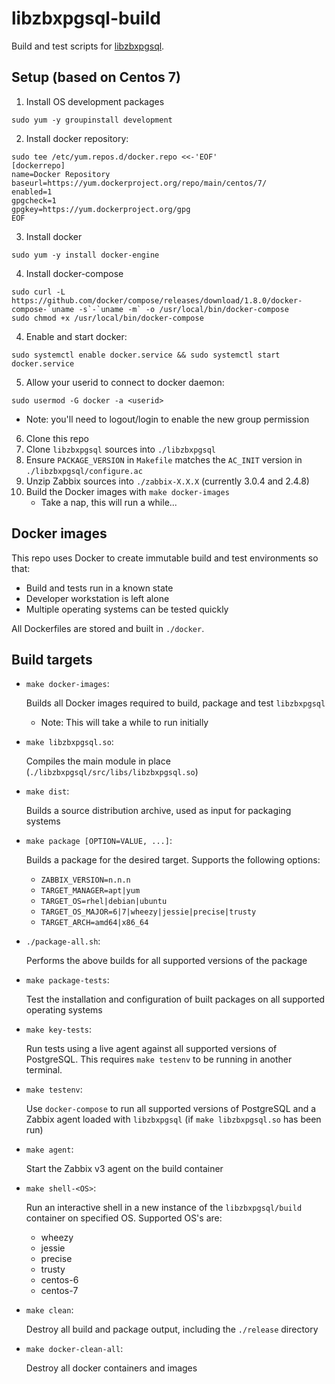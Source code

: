 # libzbxpgsql-build

Build and test scripts for [libzbxpgsql](https://github.com/cavaliercoder/libzbxpgsql).

## Setup (based on Centos 7)

1. Install OS development packages
```
sudo yum -y groupinstall development
```
2. Install docker repository:
```
sudo tee /etc/yum.repos.d/docker.repo <<-'EOF'
[dockerrepo]
name=Docker Repository
baseurl=https://yum.dockerproject.org/repo/main/centos/7/
enabled=1
gpgcheck=1
gpgkey=https://yum.dockerproject.org/gpg
EOF
```
3. Install docker
```
sudo yum -y install docker-engine
```
4. Install docker-compose
```
sudo curl -L https://github.com/docker/compose/releases/download/1.8.0/docker-compose-`uname -s`-`uname -m` -o /usr/local/bin/docker-compose
sudo chmod +x /usr/local/bin/docker-compose
```
4. Enable and start docker:
```
sudo systemctl enable docker.service && sudo systemctl start docker.service
```
5. Allow your userid to connect to docker daemon:
```
sudo usermod -G docker -a <userid>
```
   * Note: you'll need to logout/login to enable the new group permission
6. Clone this repo
7. Clone `libzbxpgsql` sources into `./libzbxpgsql`
8. Ensure `PACKAGE_VERSION` in `Makefile` matches the `AC_INIT` version in
   `./libzbxpgsql/configure.ac`
9. Unzip Zabbix sources into `./zabbix-X.X.X` (currently 3.0.4 and 2.4.8)
10. Build the Docker images with `make docker-images`
    * Take a nap, this will run a while...

## Docker images

This repo uses Docker to create immutable build and test environments so that:

* Build and tests run in a known state
* Developer workstation is left alone
* Multiple operating systems can be tested quickly

All Dockerfiles are stored and built in `./docker`.

## Build targets
  
* `make docker-images`:
  
  Builds all Docker images required to build, package and test `libzbxpgsql`
  * Note: This will take a while to run initially

* `make libzbxpgsql.so`:

  Compiles the main module in place (`./libzbxpgsql/src/libs/libzbxpgsql.so`)

* `make dist`:
  
  Builds a source distribution archive, used as input for packaging systems

* `make package [OPTION=VALUE, ...]`:
  
  Builds a package for the desired target. Supports the following options:

  * `ZABBIX_VERSION=n.n.n`
  * `TARGET_MANAGER=apt|yum`
  * `TARGET_OS=rhel|debian|ubuntu`
  * `TARGET_OS_MAJOR=6|7|wheezy|jessie|precise|trusty`
  * `TARGET_ARCH=amd64|x86_64`

* `./package-all.sh`:

  Performs the above builds for all supported versions of the package

* `make package-tests`:
  
  Test the installation and configuration of built packages on all supported
  operating systems

* `make key-tests`:

  Run tests using a live agent against all supported versions of PostgreSQL.
  This requires `make testenv` to be running in another terminal.

* `make testenv`:
  
  Use `docker-compose` to run all supported versions of PostgreSQL and a Zabbix
  agent loaded with `libzbxpgsql` (if `make libzbxpgsql.so` has been run)

* `make agent`:
  
  Start the Zabbix v3 agent on the build container

* `make shell-<OS>`:
  
  Run an interactive shell in a new instance of the `libzbxpgsql/build`
  container on specified OS.  Supported OS's are:
  * wheezy
  * jessie
  * precise
  * trusty
  * centos-6
  * centos-7

* `make clean`:
  
  Destroy all build and package output, including the `./release` directory

* `make docker-clean-all`:
  
  Destroy all docker containers and images

